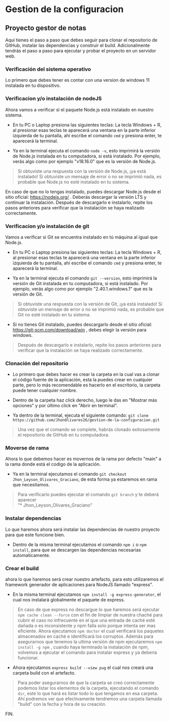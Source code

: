 # Gestion de la configuracion
## Proyecto gestor de notas
Aquí tienes el paso a paso que debes seguir para clonar el repositorio de GitHub, instalar las dependencias y construir el build. Adicionalmente tendrás el paso a paso para ejecutar y probar el proyecto en un servidor web.

### Verificación del sistema operativo

Lo primero que debes tener es contar con una version de windows 11 instalada en tu dispositivo.

### Verificacion y/o instalación de nodeJS
Ahora vamos a verificar si el paquete Node.js está instalado en nuestro sistema.

- En tu PC o Laptop presiona las siguientes teclas: La tecla Windows + R, al presionar esas teclas te aparecerá una ventana en la parte inferior izquierda de tu pantalla, ahí escribe el comando `cmd` y presiona enter, te aparecerá la terminal.

- Ya en la terminal ejecuta el comando `node -v`, esto imprimirá la versión de Node.js instalada en tu computadora, si está instalado. Por ejemplo, verás algo como por ejemplo "v18.16.0" que es la versión de Node.js.

> Si obtuviste una respuesta con la versión de Node.js, ¡ya está instalado! Si obtuviste un mensaje de error o no se imprimió nada, es probable que Node.js no esté instalado en tu sistema.

En caso de que no lo tengas instalado, puedes descargar Node.js desde el sitio oficial: https://nodejs.org/ . Deberás descargar la versión LTS y continuar la instalación. Después de descargarlo e instalarlo, repite los pasos anteriores para verificar que la instalación se haya realizado correctamente.

### Verificacion y/o instalación de git

Vamos a verificar si Git se encuentra instalado en tú máquina al igual que Node.js.

- En tu PC o Laptop presiona las siguientes teclas: La tecla Windows + R, al presionar esas teclas te aparecerá una ventana en la parte inferior izquierda de tu pantalla, ahí escribe el comando `cmd` y presiona enter, te aparecerá la terminal.

- Ya en la terminal ejecuta el comando `git --version`, esto imprimirá la versión de Git instalada en tu computadora, si está instalado. Por ejemplo, verás algo como por ejemplo "2.40.1.windows.1" que es la versión de Git.

> Si obtuviste una respuesta con la versión de Git, ¡ya está instalado! Si obtuviste un mensaje de error o no se imprimió nada, es probable que Git no esté instalado en tu sistema.

- Si no tienes Git instalado, puedes descargarlo desde el sitio oficial: https://git-scm.com/download/win , debes elegir la versión para windows.

> Después de descargarlo e instalarlo, repite los pasos anteriores para verificar que la instalación se haya realizado correctamente.

### Clonación del repositorio

- Lo primero que debes hacer es crear la carpeta en la cual vas a clonar el código fuente de la aplicación, esta la puedes crear en cualquier parte, pero lo más recomendable es hacerlo en el escritorio, la carpeta puede tener cualquier nombre.

- Dentro de la carpeta haz click derecho, luego le das en "Mostrar más opciones" y por último click en "Abrir en terminal".

- Ya dentro de la terminal, ejecuta el siguiente comando:
`git clone https://github.com/JhonOlivares26/gestion-de-la-configuracion.git`

> Una vez que el comando se complete, habrás clonado exitosamente el repositorio de GitHub en tu computadora.

### Moverse de rama
Ahora lo que debemos hacer es movernos de la rama por defecto "main" a la rama donde está el codigo de la aplicación.

- Ya en la terminal ejecutamos el comando `git checkout Jhon_Leyson_Olivares_Graciano`, 
de esta forma ya estaremos en rama que necesitamos. 

> Para verificarlo puedes ejecutar el comando `git branch` y te deberá aparecer   
"* Jhon_Leyson_Olivares_Graciano"

### Instalar dependencias 
Lo que haremos ahora será instalar las dependencias de nuestro proyecto para que este funcione bien.

- Dentro de la misma terminal ejecutamos el comando `npm i` o `npm install`, para que se descargen las dependencias necesarias automaticamente.

### Crear el build
ahora lo que haremos será crear nuestro artefacto, para esto utilizaremos el framework generador de aplicaciones para NodeJS llamado "express".

- En la misma terminal ejecutamos `npm install -g express-generator`, el cual nos instalará globalmente el paquete de express.

> En caso de que express no descargue lo que haremos será ejecutar `npm cache clean --force` con el fin de limpiar de nuestra chaché para cubrir el caso no infrecuente en el que una entrada de caché esté dañada o es inconsistente y npm falla solo porque intenta ser mas eficiente. Ahora ejecutamos `npm doctor` el cual verificará los paquetes almacenados en caché e identificará los corruptos. Además para asegurarnos que tenemos la ultima versión de npm ejecutaremos `npm install -g npm` , cuando haya terminado la instalación de npm, volvemos a ejecutar el comando para instalar express y ya debería funcionar.

- Ahora ejecutamos `express build --view pug` el cual nos creará una carpeta build con el artefacto.

> Para poder asegurarnos de que la carpeta se creó correctamente podemos listar los elementos de la carpeta, ejecutando el comando `dir`, este lo que hará es listar todo lo que tengamos en esa carpeta. Ahí podremos ver que efectivamente tendremos una carpeta llamada "build" con la fecha y hora de su creación.

FIN.
